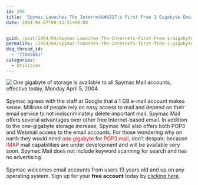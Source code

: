```yaml
---
id: 294
title: 'Spymac Launches The Internet&#8217;s First Free 1 Gigabyte Email Service'
date: 2004-04-07T08:43:51+00:00


guid: /post/2004/04/Spymac-Launches-The-Internets-First-Free-1-Gigabyte-Email-Service.aspx
permalink: /2004/04/spymac-launches-the-internets-first-free-1-gigabyte-email-service/
dsq_thread_id:
  - "77885651"
categories:
  - Utilities
---
```

<IMG src="http://www.spymac.com/upload/news/Apr_2004/1gb_spymac_mail.gif" align=left>One gigabyte of storage is available to all Spymac Mail accounts, effective today, Monday April 5, 2004.<BR><BR>Spymac agrees with the staff at Google that a 1 GB e-mail account makes sense. Millions of people rely on easy access to mail and depend on their email service to not indiscriminately delete important mail. Spymac Mail offers several advantages over other free Internet-based email. In addition to the one-gigabyte storage increase, Spymac Mail also offers both POP3 and Webmail access to the email accounts. For those wondering why on earth they would need <FONT color=#ff0000>one gigabyte</FONT> for <FONT color=#ff0000>POP3 mail</FONT>, don&#8217;t despair; because <FONT color=#ff0000>IMAP</FONT> mail capabilities are under development and will be available very soon. Spymac Mail does not include keyword scanning for search and has no advertising.<BR><BR>Spymac welcomes email accounts from users 13 years old and up on any operating system. Sign up for your <STRONG>free account</STRONG> today by <A href="http://www.spymac.com/user.php?action=register">clicking here</A>.